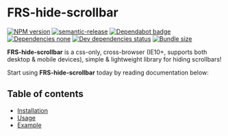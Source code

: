 # FRS-hide-scrollbar

[![NPM version](https://img.shields.io/npm/v/frs-hide-scrollbar.svg?style=flat)](https://www.npmjs.com/package/frs-hide-scrollbar)
[![semantic-release](https://img.shields.io/badge/%20%20%F0%9F%93%A6%F0%9F%9A%80-semantic--release-e10079.svg)](https://github.com/semantic-release/semantic-release)
[![Dependabot badge](https://api.dependabot.com/badges/status?host=github&repo=FRSource/FRS-hide-scrollbar)](https://dependabot.com/)
[![Dependencies none](https://img.shields.io/badge/dependencies-none-brightgreen)](https://david-dm.org/frsource/frs-hide-scrollbar)
[![Dev dependencies status](https://david-dm.org/frsource/frs-hide-scrollbar/dev-status.svg)](https://david-dm.org/frsource/frs-hide-scrollbar?type=dev)
[![Bundle size](https://img.shields.io/bundlephobia/minzip/frs-hide-scrollbar)](https://bundlephobia.com/result?p=frs-hide-scrollbar)

**FRS-hide-scrollbar** is a css-only, cross-browser (IE10+, supports both desktop & mobile devices), simple & lightweight library for hiding scrollbars!

Start using **FRS-hide-scrollbar** today by reading documentation below:

## Table of contents

* [Installation](/FRS-hide-scrollbar/installation)
* [Usage](/FRS-hide-scrollbar/usage)
* [Example](/FRS-hide-scrollbar/example)
